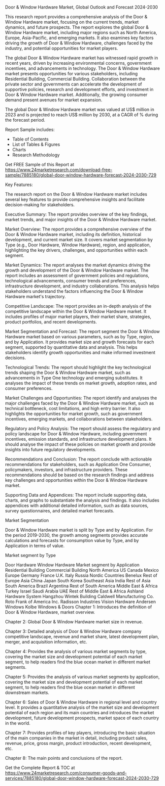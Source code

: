 Door & Window Hardware Market, Global Outlook and Forecast 2024-2030

This research report provides a comprehensive analysis of the Door & Window Hardware market, focusing on the current trends, market dynamics, and future prospects. The report explores the global Door & Window Hardware market, including major regions such as North America, Europe, Asia-Pacific, and emerging markets. It also examines key factors driving the growth of Door & Window Hardware, challenges faced by the industry, and potential opportunities for market players.

The global Door & Window Hardware market has witnessed rapid growth in recent years, driven by increasing environmental concerns, government incentives, and advancements in technology. The Door & Window Hardware market presents opportunities for various stakeholders, including Residential Building, Commercial Building. Collaboration between the private sector and governments can accelerate the development of supportive policies, research and development efforts, and investment in Door & Window Hardware market. Additionally, the growing consumer demand present avenues for market expansion.

The global Door & Window Hardware market was valued at US$ million in 2023 and is projected to reach US$ million by 2030, at a CAGR of % during the forecast period.

Report Sample includes:
- Table of Contents
- List of Tables & Figures
- Charts
- Research Methodology

Get FREE Sample of this Report at https://www.24marketresearch.com/download-free-sample/7885180/global-door-window-hardware-forecast-2024-2030-729

Key Features:

The research report on the Door & Window Hardware market includes several key features to provide comprehensive insights and facilitate decision-making for stakeholders.

Executive Summary: The report provides overview of the key findings, market trends, and major insights of the Door & Window Hardware market.

Market Overview: The report provides a comprehensive overview of the Door & Window Hardware market, including its definition, historical development, and current market size. It covers market segmentation by Type (e.g., Door Hardware, Window Hardware), region, and application, highlighting the key drivers, challenges, and opportunities within each segment.

Market Dynamics: The report analyses the market dynamics driving the growth and development of the Door & Window Hardware market. The report includes an assessment of government policies and regulations, technological advancements, consumer trends and preferences, infrastructure development, and industry collaborations. This analysis helps stakeholders understand the factors influencing the Door & Window Hardware market's trajectory.

Competitive Landscape: The report provides an in-depth analysis of the competitive landscape within the Door & Window Hardware market. It includes profiles of major market players, their market share, strategies, product portfolios, and recent developments.

Market Segmentation and Forecast: The report segment the Door & Window Hardware market based on various parameters, such as by Type, region, and by Application. It provides market size and growth forecasts for each segment, supported by quantitative data and analysis. This helps stakeholders identify growth opportunities and make informed investment decisions.

Technological Trends: The report should highlight the key technological trends shaping the Door & Window Hardware market, such as advancements in Type One technology and emerging substitutes. It analyses the impact of these trends on market growth, adoption rates, and consumer preferences.

Market Challenges and Opportunities: The report identify and analyses the major challenges faced by the Door & Window Hardware market, such as technical bottleneck, cost limitations, and high entry barrier. It also highlights the opportunities for market growth, such as government incentives, emerging markets, and collaborations between stakeholders.

Regulatory and Policy Analysis: The report should assess the regulatory and policy landscape for Door & Window Hardware, including government incentives, emission standards, and infrastructure development plans. It should analyse the impact of these policies on market growth and provide insights into future regulatory developments.

Recommendations and Conclusion: The report conclude with actionable recommendations for stakeholders, such as Application One Consumer, policymakers, investors, and infrastructure providers. These recommendations should be based on the research findings and address key challenges and opportunities within the Door & Window Hardware market.

Supporting Data and Appendices: The report include supporting data, charts, and graphs to substantiate the analysis and findings. It also includes appendices with additional detailed information, such as data sources, survey questionnaires, and detailed market forecasts.

Market Segmentation

Door & Window Hardware market is split by Type and by Application. For the period 2019-2030, the growth among segments provides accurate calculations and forecasts for consumption value by Type, and by Application in terms of value.

Market segment by Type

Door Hardware
Window Hardware
Market segment by Application
Residential Building
Commercial Building
North America
US
Canada
Mexico
Europe
Germany
France
U.K.
Italy
Russia
Nordic Countries
Benelux
Rest of Europe
Asia
China
Japan
South Korea
Southeast Asia
India
Rest of Asia
South America
Brazil
Argentina
Rest of South America
Middle East & Africa
Turkey
Israel
Saudi Arabia
UAE
Rest of Middle East & Africa
Ashland Hardware System
Hangzhou Wintek Building
Caldwell Manufacturing Co.
Roto Frank of America Inc.
Radisson Industries
Vision Hardware
Andersen Windows
Kolbe Windows & Doors
Chapter 1: Introduces the definition of Door & Window Hardware, market overview.

Chapter 2: Global Door & Window Hardware market size in revenue.

Chapter 3: Detailed analysis of Door & Window Hardware company competitive landscape, revenue and market share, latest development plan, merger, and acquisition information, etc.

Chapter 4: Provides the analysis of various market segments by type, covering the market size and development potential of each market segment, to help readers find the blue ocean market in different market segments.

Chapter 5: Provides the analysis of various market segments by application, covering the market size and development potential of each market segment, to help readers find the blue ocean market in different downstream markets.

Chapter 6: Sales of Door & Window Hardware in regional level and country level. It provides a quantitative analysis of the market size and development potential of each region and its main countries and introduces the market development, future development prospects, market space of each country in the world.

Chapter 7: Provides profiles of key players, introducing the basic situation of the main companies in the market in detail, including product sales, revenue, price, gross margin, product introduction, recent development, etc.

Chapter 8: The main points and conclusions of the report.

Get the Complete Report & TOC at https://www.24marketresearch.com/consumer-goods-and-services/7885180/global-door-window-hardware-forecast-2024-2030-729
